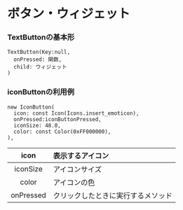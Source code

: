 # ボタン・ウィジェット
### TextButtonの基本形
```
TextButton(Key:null,
  onPressed: 関数,
  child: ウィジェット
)
```
### iconButtonの利用例
```
new IconButton(
  icon: const Icon(Icons.insert_emoticon), 
  onPressed:iconButtonPressed,
  iconSize: 48.0,
  color: const Color(0xFF000000),
),
```
| icon | 表示するアイコン | 
:----:|:----
| iconSize | アイコンサイズ |
| color | アイコンの色 |
| onPressed | クリックしたときに実行するメソッド |
